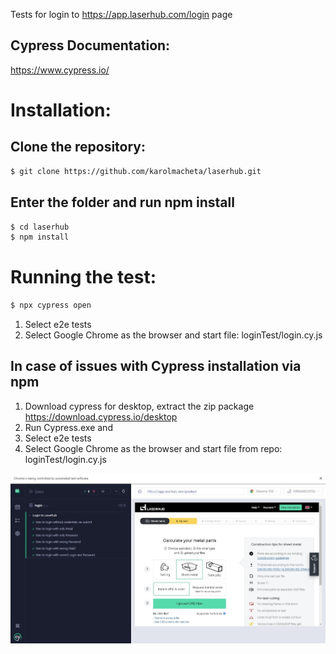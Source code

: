 Tests for login to https://app.laserhub.com/login page

## Cypress Documentation:

https://www.cypress.io/

# Installation:

## Clone the repository:

```bash
$ git clone https://github.com/karolmacheta/laserhub.git
```
## Enter the folder and run npm install

```bash
$ cd laserhub
$ npm install
```

# Running the test:

```bash
$ npx cypress open
```
1. Select e2e tests
2. Select Google Chrome as the browser and start file:
 loginTest/login.cy.js

## In case of issues with Cypress installation via npm


1. Download cypress for desktop, extract the zip package
https://download.cypress.io/desktop
2. Run Cypress.exe and
3. Select e2e tests
4. Select Google Chrome as the browser and start file from repo:
 loginTest/login.cy.js

![alt text](https://github.com/karolmacheta/laserhub/blob/main/tests.jpg)